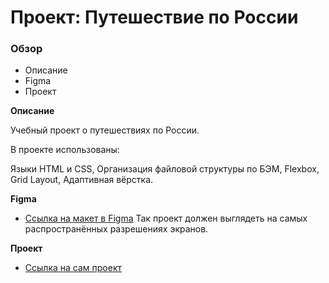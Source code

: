 # Проект: Путешествие по России

### Обзор
* Описание
* Figma
* Проект

**Описание**

Учебный проект о путешествиях по России.

В проекте использованы:

Языки HTML и CSS, 
Организация файловой структуры по БЭМ, 
Flexbox, 
Grid Layout, 
Адаптивная вёрстка. 

**Figma**

* [Ссылка на макет в Figma](https://www.figma.com/file/5S2WSbEFL6awjVWJ0NWL8Q/Sprint-3_-Russia-_-desktop-mobile?node-id=28503%3A0)
Так проект должен выглядеть на самых распространённых разрешениях экранов.

**Проект**

* [Ссылка на сам проект](https://dshkzlv.github.io/russian-travel/)
